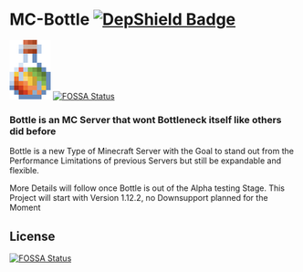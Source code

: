 # MC-Bottle [![DepShield Badge](https://depshield.sonatype.org/badges/DJPlaya/MC-Bottle/depshield.svg)](https://depshield.github.io)
![logo](https://github.com/DJPlaya/MC-Bottle/blob/master/%23Media/Logo_Small.png "Logo")
[![FOSSA Status](https://app.fossa.com/api/projects/git%2Bgithub.com%2FDJPlaya%2FMC-Bottle.svg?type=shield)](https://app.fossa.com/projects/git%2Bgithub.com%2FDJPlaya%2FMC-Bottle?ref=badge_shield)
### Bottle is an MC Server that wont Bottleneck itself like others did before
Bottle is a new Type of Minecraft Server with the Goal to stand out from the Performance Limitations of previous Servers but still be expandable and flexible.

More Details will follow once Bottle is out of the Alpha testing Stage.
This Project will start with Version 1.12.2, no Downsupport planned for the Moment


## License
[![FOSSA Status](https://app.fossa.com/api/projects/git%2Bgithub.com%2FDJPlaya%2FMC-Bottle.svg?type=large)](https://app.fossa.com/projects/git%2Bgithub.com%2FDJPlaya%2FMC-Bottle?ref=badge_large)